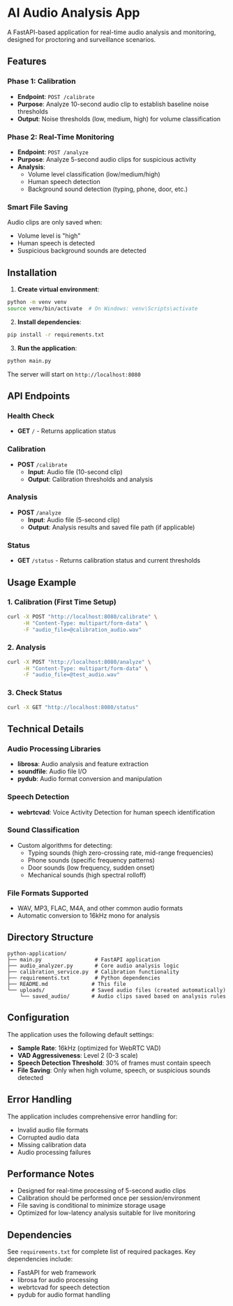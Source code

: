 # AI Audio Analysis App

A FastAPI-based application for real-time audio analysis and monitoring, designed for proctoring and surveillance scenarios.

## Features

### Phase 1: Calibration
- **Endpoint**: `POST /calibrate`
- **Purpose**: Analyze 10-second audio clip to establish baseline noise thresholds
- **Output**: Noise thresholds (low, medium, high) for volume classification

### Phase 2: Real-Time Monitoring
- **Endpoint**: `POST /analyze`
- **Purpose**: Analyze 5-second audio clips for suspicious activity
- **Analysis**:
  - Volume level classification (low/medium/high)
  - Human speech detection
  - Background sound detection (typing, phone, door, etc.)

### Smart File Saving
Audio clips are only saved when:
- Volume level is "high"
- Human speech is detected
- Suspicious background sounds are detected

## Installation

1. **Create virtual environment**:
```bash
python -m venv venv
source venv/bin/activate  # On Windows: venv\Scripts\activate
```

2. **Install dependencies**:
```bash
pip install -r requirements.txt
```

3. **Run the application**:
```bash
python main.py
```

The server will start on `http://localhost:8080`

## API Endpoints

### Health Check
- **GET** `/` - Returns application status

### Calibration
- **POST** `/calibrate`
  - **Input**: Audio file (10-second clip)
  - **Output**: Calibration thresholds and analysis

### Analysis
- **POST** `/analyze`
  - **Input**: Audio file (5-second clip)
  - **Output**: Analysis results and saved file path (if applicable)

### Status
- **GET** `/status` - Returns calibration status and current thresholds

## Usage Example

### 1. Calibration (First Time Setup)
```bash
curl -X POST "http://localhost:8080/calibrate" \
     -H "Content-Type: multipart/form-data" \
     -F "audio_file=@calibration_audio.wav"
```

### 2. Analysis
```bash
curl -X POST "http://localhost:8080/analyze" \
     -H "Content-Type: multipart/form-data" \
     -F "audio_file=@test_audio.wav"
```

### 3. Check Status
```bash
curl -X GET "http://localhost:8080/status"
```

## Technical Details

### Audio Processing Libraries
- **librosa**: Audio analysis and feature extraction
- **soundfile**: Audio file I/O
- **pydub**: Audio format conversion and manipulation

### Speech Detection
- **webrtcvad**: Voice Activity Detection for human speech identification

### Sound Classification
- Custom algorithms for detecting:
  - Typing sounds (high zero-crossing rate, mid-range frequencies)
  - Phone sounds (specific frequency patterns)
  - Door sounds (low frequency, sudden onset)
  - Mechanical sounds (high spectral rolloff)

### File Formats Supported
- WAV, MP3, FLAC, M4A, and other common audio formats
- Automatic conversion to 16kHz mono for analysis

## Directory Structure

```
python-application/
├── main.py                 # FastAPI application
├── audio_analyzer.py       # Core audio analysis logic
├── calibration_service.py  # Calibration functionality
├── requirements.txt        # Python dependencies
├── README.md              # This file
└── uploads/               # Saved audio files (created automatically)
    └── saved_audio/       # Audio clips saved based on analysis rules
```

## Configuration

The application uses the following default settings:
- **Sample Rate**: 16kHz (optimized for WebRTC VAD)
- **VAD Aggressiveness**: Level 2 (0-3 scale)
- **Speech Detection Threshold**: 30% of frames must contain speech
- **File Saving**: Only when high volume, speech, or suspicious sounds detected

## Error Handling

The application includes comprehensive error handling for:
- Invalid audio file formats
- Corrupted audio data
- Missing calibration data
- Audio processing failures

## Performance Notes

- Designed for real-time processing of 5-second audio clips
- Calibration should be performed once per session/environment
- File saving is conditional to minimize storage usage
- Optimized for low-latency analysis suitable for live monitoring

## Dependencies

See `requirements.txt` for complete list of required packages. Key dependencies include:
- FastAPI for web framework
- librosa for audio processing
- webrtcvad for speech detection
- pydub for audio format handling
